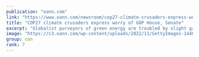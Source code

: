 ```yaml
---
publication: "oann.com"
link: "https://www.oann.com/newsroom/cop27-climate-crusaders-express-worry-of-gop-house-senate/"
title: "COP27 climate crusaders express worry of GOP House, Senate"
excerpt: "Globalist purveyors of green energy are troubled by slight gains made by America First candidates."
image: "https://c3.oann.com/wp-content/uploads/2022/11/GettyImages-1440781734-e1668191466993.jpg"
group: con
rank: 7
---
```

